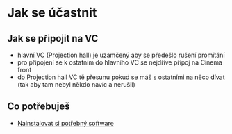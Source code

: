 # Jak se účastnit

## Jak se připojit na VC

- hlavní VC (Projection hall) je uzamčený aby se předešlo rušení promítání
- pro připojení se k ostatním do hlavního VC se nejdříve připoj na Cinema front
- do Projection hall VC tě přesunu pokud se máš s ostatními na něco dívat (tak aby tam nebyl někdo navíc a nerušil)

## Co potřebuješ

- [Nainstalovat si potřebný software](instalace-zaklad.md)
